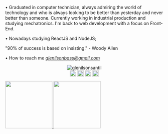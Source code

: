 • Graduated in computer technician, always admiring the world of technology and who is always looking to be better than yesterday and never better than someone. Currently working in industrial production and studying mechatronics. I'm back to web development with a focus on Front-End.

• Nowadays studying ReactJS and NodeJS;

"90% of success is based on insisting." - Woody Allen

• How to reach me *glenilsonbass@gmail.com*
	
<p align="center"> <img align="center" src="https://github-readme-stats.vercel.app/api?username=glenilsonsantil&show_icons=true" alt="glenilsonsantil"/><br/>
<a href="https://twitter.com/GlenilsonSantil" target="blank"><img align="center" src="https://cdn.jsdelivr.net/npm/simple-icons@3.0.1/icons/twitter.svg" alt="maykbrito" height="20" width="20" /></a>
<a href="https://www.linkedin.com/in/glenilsonsantil/" target="blank"><img align="center" src="https://f0.pngfuel.com/png/93/587/linkedin-logo-png-clip-art.png" alt="maykbrito" height="20" width="20" /></a>
<a href="https://www.facebook.com/glenilsons/" target="blank"><img align="center" src="https://cdn.jsdelivr.net/npm/simple-icons@3.0.1/icons/facebook.svg" alt="maykbrito" height="20" width="20" /></a>
<a href="https://www.instagram.com/glenilsonsantil/" target="blank"><img align="center" src="https://th.bing.com/th/id/OIP.DWugoLIiK6MIiv5sfToTQQHaHa?pid=ImgDet&rs=1" alt="maykbrito" height="20" width="20" /></a>
</p>

<a href="https://github.com/glenilsonsantil">
  <img height="150em" src="https://github-readme-stats.vercel.app/api?username=glenilsonsantil&theme=dracula&show_icons=true"/>
  <img height="150em" src="https://github-readme-stats.vercel.app/api/top-langs/?username=glenilsonsantil&layout=compact&theme=dracula"/>
<div>
